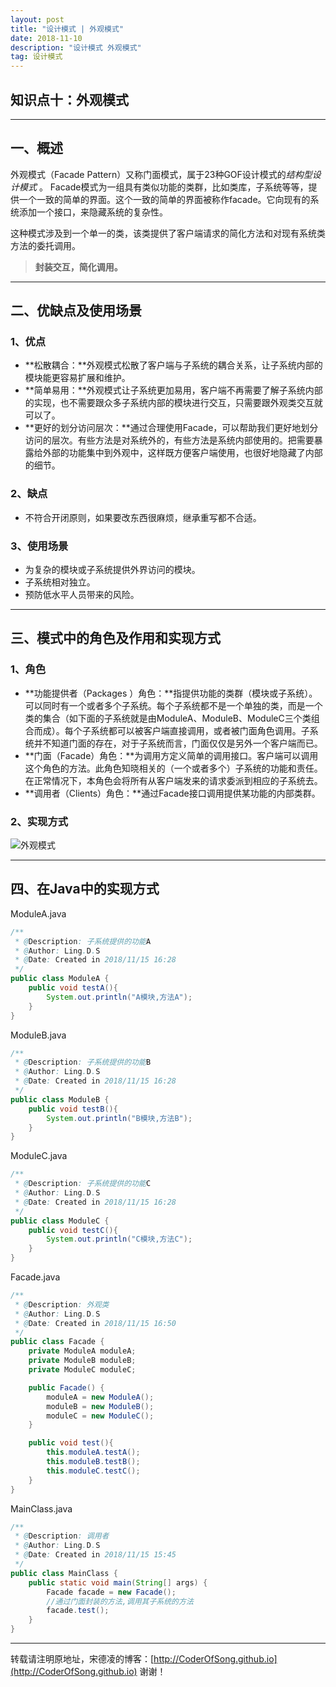 ```yaml
---
layout: post
title: "设计模式 | 外观模式"
date: 2018-11-10 
description: "设计模式 外观模式"
tag: 设计模式 
---   
```


## 知识点十：外观模式

-----

## 一、概述

外观模式（Facade Pattern）又称门面模式，属于23种GOF设计模式的*结构型设计模式* 。 Facade模式为一组具有类似功能的类群，比如类库，子系统等等，提供一个一致的简单的界面。这个一致的简单的界面被称作facade。它向现有的系统添加一个接口，来隐藏系统的复杂性。

这种模式涉及到一个单一的类，该类提供了客户端请求的简化方法和对现有系统类方法的委托调用。

> **封装交互，简化调用。** 

-----------------

## 二、优缺点及使用场景

### 1、优点

- **松散耦合：**外观模式松散了客户端与子系统的耦合关系，让子系统内部的模块能更容易扩展和维护。
- **简单易用：**外观模式让子系统更加易用，客户端不再需要了解子系统内部的实现，也不需要跟众多子系统内部的模块进行交互，只需要跟外观类交互就可以了。
- **更好的划分访问层次：**通过合理使用Facade，可以帮助我们更好地划分访问的层次。有些方法是对系统外的，有些方法是系统内部使用的。把需要暴露给外部的功能集中到外观中，这样既方便客户端使用，也很好地隐藏了内部的细节。

### 2、缺点

- 不符合开闭原则，如果要改东西很麻烦，继承重写都不合适。 

### 3、使用场景

- 为复杂的模块或子系统提供外界访问的模块。
- 子系统相对独立。
- 预防低水平人员带来的风险。  

-----------------

## 三、模式中的角色及作用和实现方式

### 1、角色

- **功能提供者（Packages ）角色：**指提供功能的类群（模块或子系统）。可以同时有一个或者多个子系统。每个子系统都不是一个单独的类，而是一个类的集合（如下面的子系统就是由ModuleA、ModuleB、ModuleC三个类组合而成）。每个子系统都可以被客户端直接调用，或者被门面角色调用。子系统并不知道门面的存在，对于子系统而言，门面仅仅是另外一个客户端而已。
- **门面（Facade）角色：**为调用方定义简单的调用接口。客户端可以调用这个角色的方法。此角色知晓相关的（一个或者多个）子系统的功能和责任。在正常情况下，本角色会将所有从客户端发来的请求委派到相应的子系统去。 
- **调用者（Clients）角色：**通过Facade接口调用提供某功能的内部类群。

### 2、实现方式

![外观模式](https://i.imgur.com/2IpqL9V.png)

---------

## 四、在Java中的实现方式

ModuleA.java

```java
/**
 * @Description: 子系统提供的功能A
 * @Author: Ling.D.S
 * @Date: Created in 2018/11/15 16:28
 */
public class ModuleA {
    public void testA(){
        System.out.println("A模块,方法A");
    }
}
```

ModuleB.java

```java
/**
 * @Description: 子系统提供的功能B
 * @Author: Ling.D.S
 * @Date: Created in 2018/11/15 16:28
 */
public class ModuleB {
    public void testB(){
        System.out.println("B模块,方法B");
    }
}
```

ModuleC.java

```java
/**
 * @Description: 子系统提供的功能C
 * @Author: Ling.D.S
 * @Date: Created in 2018/11/15 16:28
 */
public class ModuleC {
    public void testC(){
        System.out.println("C模块,方法C");
    }
}
```

Facade.java

```java
/**
 * @Description: 外观类
 * @Author: Ling.D.S
 * @Date: Created in 2018/11/15 16:50
 */
public class Facade {
    private ModuleA moduleA;
    private ModuleB moduleB;
    private ModuleC moduleC;

    public Facade() {
        moduleA = new ModuleA();
        moduleB = new ModuleB();
        moduleC = new ModuleC();
    }

    public void test(){
        this.moduleA.testA();
        this.moduleB.testB();
        this.moduleC.testC();
    }
}
```

MainClass.java

```java
/**
 * @Description: 调用者
 * @Author: Ling.D.S
 * @Date: Created in 2018/11/15 15:45
 */
public class MainClass {
    public static void main(String[] args) {
        Facade facade = new Facade();
        //通过门面封装的方法,调用其子系统的方法
        facade.test();
    }
}
```

-------------------------------

转载请注明原地址，宋德凌的博客：[http://CoderOfSong.github.io](http://CoderOfSong.github.io) 谢谢！